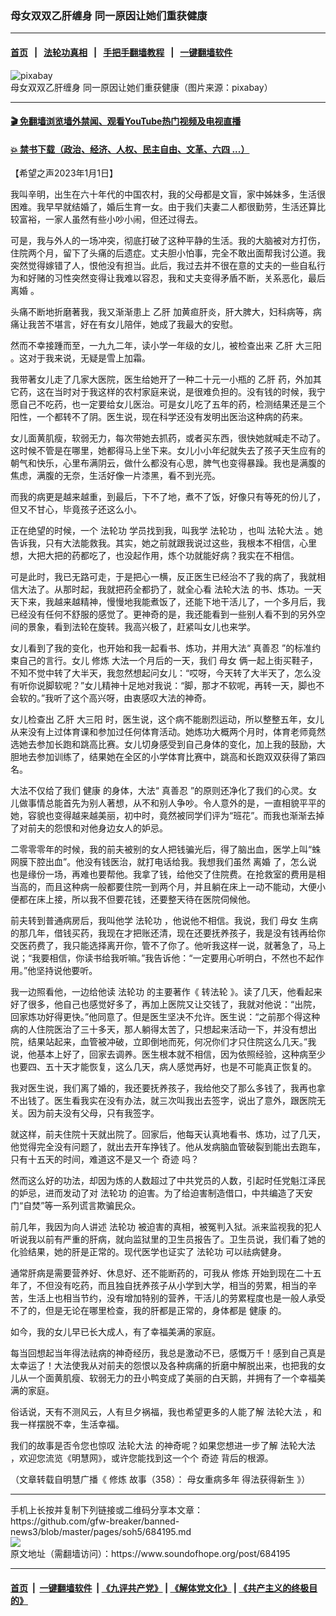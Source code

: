 ### 母女双双乙肝缠身 同一原因让她们重获健康
------------------------

#### [首页](https://github.com/gfw-breaker/banned-news3/blob/master/README.md) &nbsp;&nbsp;|&nbsp;&nbsp; [法轮功真相](https://github.com/begood0513/basic/blob/master/README.md)  &nbsp;&nbsp;|&nbsp;&nbsp; [手把手翻墙教程](https://github.com/gfw-breaker/guides/wiki)  &nbsp;&nbsp;|&nbsp;&nbsp; [一键翻墙软件](https://github.com/gfw-breaker/nogfw/blob/master/README.md)  



<div><img alt="pixabay" src="https://img.soundofhope.org/2023-01/sunset-815270_1280-1672600947373.jpg"/>
<br/><figcaption class="caption">
 母女双双乙肝缠身 同一原因让她们重获健康（图片来源：pixabay）
</figcaption></div><hr/>

#### [ 🎬  免翻墙浏览墙外禁闻、观看YouTube热门视频及电视直播](https://github.com/gfw-breaker/HelloWorld)

#### [ 💥  禁书下载（政治、经济、人权、民主自由、文革、六四 ...）](https://github.com/gfw-breaker/books/blob/master/README.md)

<div><div class="Content__Wrapper sc-1bvya0-0 elmmKw article_body" itemprop="articleBody">
 <div id="post_place_1">
 </div>
 <p class="meta-top">
  <span class="meta">
   【希望之声2023年1月1日】
  </span>
 </p>
 <p class="Normal1">
  我叫辛明，出生在六十年代的中国农村，我的父母都是文盲，家中姊妹多，生活很困难。我早早就结婚了，婚后生育一女。由于我们夫妻二人都很勤劳，生活还算比较富裕，一家人虽然有些小吵小闹，但还过得去。
 </p>
 <p>
  可是，我与外人的一场冲突，彻底打破了这种平静的生活。我的大脑被对方打伤，住院两个月，留下了头痛的后遗症。丈夫胆小怕事，完全不敢出面帮我讨公道。我突然觉得嫁错了人，恨他没有担当。此后，我过去并不很在意的丈夫的一些自私行为和好赌的习性突然变得让我难以容忍，我和丈夫变得矛盾不断，关系恶化，最后
  <ok href="/term/29590">
   离婚
  </ok>
  。
 </p>
 <p>
  头痛不断地折磨著我，我又渐渐患上
  <ok href="/term/86801">
   乙肝
  </ok>
  加黄疸肝炎，肝大脾大，妇科病等，病痛让我苦不堪言，好在有女儿陪伴，她成了我最大的安慰。
 </p>
 <p>
  然而不幸接踵而至，一九九二年，读小学一年级的女儿，被检查出来
  <ok href="/term/86801">
   乙肝
  </ok>
  <ok href="/term/823665">
   大三阳
  </ok>
  。这对于我来说，无疑是雪上加霜。
 </p>
 <p>
  我带著女儿走了几家大医院，医生给她开了一种二十元一小瓶的
  <ok href="/term/86801">
   乙肝
  </ok>
  药，外加其它药，这在当时对于我这样的农村家庭来说，是很难负担的。没有钱的时候，我宁愿自己不吃药，也一定要给女儿医治。可是女儿吃了五年的药，检测结果还是三个阳性，一个都转不了阴。医生说，现在科学还没有发明出医治这种病的药来。
 </p>
 <p>
  女儿面黄肌瘦，软弱无力，每次带她去抓药，或者买东西，很快她就喊走不动了。这时候不管是在哪里，她都得马上坐下来。女儿小小年纪就失去了孩子天生应有的朝气和快乐，心里布满阴云，做什么都没有心思，脾气也变得暴躁。我也是满腹的焦虑，满腹的无奈，生活好像一片漆黑，看不到光亮。
 </p>
 <p>
  而我的病更是越来越重，到最后，下不了地，煮不了饭，好像只有等死的份儿了，但又不甘心，毕竟孩子还这么小。
 </p>
 <p>
  正在绝望的时候，一个
  <ok href="/term/968">
   法轮功
  </ok>
  学员找到我，叫我学
  <ok href="/term/968">
   法轮功
  </ok>
  ，也叫
  <ok href="/term/8055">
   法轮大法
  </ok>
  。她告诉我，只有大法能救我。其实，她之前就跟我说过这些，我根本不相信，心里想，大把大把的药都吃了，也没起作用，炼个功就能好病？我实在不相信。
 </p>
 <p>
  可是此时，我已无路可走，于是把心一横，反正医生已经治不了我的病了，我就相信大法了。从那时起，我就把药全都扔了，就全心看
  <ok href="/term/8055">
   法轮大法
  </ok>
  的书、炼功。一天天下来，我越来越精神，慢慢地我能煮饭了，还能下地干活儿了，一个多月后，我已经没有任何不舒服的感觉了。更神奇的是，我还能看到一些别人看不到的另外空间的景象，看到法轮在旋转。我高兴极了，赶紧叫女儿也来学。
 </p>
 <p>
  女儿看到了我的变化，也开始和我一起看书、炼功，并用大法“
  <ok href="/term/7789">
   真善忍
  </ok>
  ”的标准约束自己的言行。女儿
  <ok href="/term/554195">
   修炼
  </ok>
  大法一个月后的一天，我们
  <ok href="/term/111645">
   母女
  </ok>
  俩一起上街买鞋子，不知不觉中转了大半天，我忽然想起问女儿：“哎呀，今天转了大半天了，怎么没有听你说脚软呢？”女儿精神十足地对我说：“脚，那才不软呢，再转一天，脚也不会软的。”我听了这个高兴呀，由衷感叹大法的神奇。
 </p>
 <p>
  女儿检查出
  <ok href="/term/86801">
   乙肝
  </ok>
  <ok href="/term/823665">
   大三阳
  </ok>
  时，医生说，这个病不能剧烈运动，所以整整五年，女儿从来没有上过体育课和参加过任何体育活动。她炼功大概两个月时，体育老师竟然选她去参加长跑和跳高比赛。女儿切身感受到自己身体的变化，加上我的鼓励，大胆地去参加训练了，结果她在全区的小学体育比赛中，跳高和长跑双双获得了第四名。
 </p>
 <p>
  大法不仅给了我们
  <ok href="/term/1768">
   健康
  </ok>
  的身体，大法“
  <ok href="/term/7789">
   真善忍
  </ok>
  ”的原则还净化了我们的心灵。女儿做事情总能首先为别人著想，从不和别人争吵。令人意外的是，一直相貌平平的她，容貌也变得越来越美丽，初中时，竟然被同学们评为“班花”。而我也渐渐去掉了对前夫的怨恨和对他身边女人的妒忌。
 </p>
 <p>
  二零零零年的时候，我的前夫被别的女人把钱骗光后，得了脑出血，医学上叫“蛛网膜下腔出血”。他没有钱医治，就打电话给我。我想我们虽然
  <ok href="/term/29590">
   离婚
  </ok>
  了，怎么说也是缘份一场，再难也要帮他。我拿了钱，给他交了住院费。在抢救室的费用是相当高的，而且这种病一般都要住院一到两个月，并且躺在床上一动不能动，大便小便都在床上接，所以我不但要花钱，还要整天待在医院伺候他。
 </p>
 <p>
  前夫转到普通病房后，我叫他学
  <ok href="/term/968">
   法轮功
  </ok>
  ，他说他不相信。我说，我们
  <ok href="/term/111645">
   母女
  </ok>
  生病的那几年，借钱买药，我现在才把账还清，现在还要抚养孩子，我是没有钱再给你交医药费了，我只能选择离开你，管不了你了。他听我这样一说，就著急了，马上说；“我要相信，你读书给我听嘛。”我告诉他：“一定要用心听明白，不然也不起作用。”他坚持说他要听。
 </p>
 <p>
  我一边照看他，一边给他读
  <ok href="/term/968">
   法轮功
  </ok>
  的主要著作《
  <ok href="/term/4799">
   转法轮
  </ok>
  》。读了几天，他看起来好了很多，他自己也感觉好多了，再加上医院又让交钱了，我就对他说：“出院，回家炼功好得更快。”他同意了。但是医生坚决不允许。医生说：“之前那个得这种病的人住院医治了三十多天，那人躺得太苦了，只想起来活动一下，并没有想出院，结果站起来，血管被冲破，立即倒地而死，何况你们才只住院这么几天。”我说，他基本上好了，回家去调养。医生根本就不相信，因为依照经验，这种病至少也要四、五十天才能恢复，这么几天，病人感觉再好，也是不可能真正恢复的。
 </p>
 <p>
  我对医生说，我们离了婚的，我还要抚养孩子，我给他交了那么多钱了，我再也拿不出钱了。医生看我实在没有办法，就三次叫我出去签字，说出了意外，跟医院无关。因为前夫没有父母，只有我签字。
 </p>
 <p>
  就这样，前夫住院十天就出院了。回家后，他每天认真地看书、炼功，过了几天，他觉得完全没有问题了，就出去开车挣钱了。他从发病脑血管破裂到能出去跑车，只有十五天的时间，难道这不是又一个
  <ok href="/term/2817">
   奇迹
  </ok>
  吗？
 </p>
 <p>
  然而这么好的功法，却因为炼的人数超过了中共党员的人数，引起时任党魁江泽民的妒忌，进而发动了对
  <ok href="/term/968">
   法轮功
  </ok>
  的迫害。为了给迫害制造借口，中共编造了天安门“自焚”等一系列谎言欺骗民众。
 </p>
 <p>
  前几年，我因为向人讲述
  <ok href="/term/968">
   法轮功
  </ok>
  被迫害的真相，被冤判入狱。派来监视我的犯人听说我以前有严重的肝病，就向监狱里的卫生员报告了。卫生员说，我们看了她的化验结果，她的肝是正常的。现代医学也证实了
  <ok href="/term/968">
   法轮功
  </ok>
  可以祛病健身。
 </p>
 <p>
  通常肝病是需要营养好、休息好、还不能断药的，可我从
  <ok href="/term/554195">
   修炼
  </ok>
  开始到现在二十五年了，不但没有吃药，而且独自抚养孩子从小学到大学，相当的劳累，相当的辛苦，生活上也相当节约，没有增加特别的营养，干活儿的劳累程度也是一般人承受不了的，但是无论在哪里检查，我的肝都是正常的，身体都是
  <ok href="/term/1768">
   健康
  </ok>
  的。
 </p>
 <p>
  如今，我的女儿早已长大成人，有了幸福美满的家庭。
 </p>
 <p>
  每当回想起当年得法祛病的神奇经历，我总是激动不已，感慨万千！感到自己真是太幸运了！大法使我从对前夫的怨恨以及各种病痛的折磨中解脱出来，也把我的女儿从一个面黄肌瘦、软弱无力的丑小鸭变成了美丽的白天鹅，并拥有了一个幸福美满的家庭。
 </p>
 <p>
  俗话说，天有不测风云，人有旦夕祸福，我也希望更多的人能了解
  <ok href="/term/8055">
   法轮大法
  </ok>
  ，和我一样摆脱不幸，生活幸福。
 </p>
 <p>
  我们的故事是否令您也惊叹
  <ok href="/term/8055">
   法轮大法
  </ok>
  的神奇呢？如果您想进一步了解
  <ok href="/term/8055">
   法轮大法
  </ok>
  ，欢迎您流览《明慧网》，或许您能找到这一个个
  <ok href="/term/2817">
   奇迹
  </ok>
  背后的根源。
 </p>
 <p>
  （文章转载自明慧广播《
  <ok href="/term/554195">
   修炼
  </ok>
  故事（358）：
  <ok href="https://www.mhradio.org/showprogram/15336.html">
   母女重病多年 得法获得新生
  </ok>
  》）
 </p>
</div>
</div>
<hr/>
手机上长按并复制下列链接或二维码分享本文章：<br/>
https://github.com/gfw-breaker/banned-news3/blob/master/pages/soh5/684195.md <br/>
<a href='https://github.com/gfw-breaker/banned-news3/blob/master/pages/soh5/684195.md'><img src='https://github.com/gfw-breaker/banned-news3/blob/master/pages/soh5/684195.md.png'/></a> <br/>
原文地址（需翻墙访问）：https://www.soundofhope.org/post/684195


------------------------
#### [首页](https://github.com/gfw-breaker/banned-news3/blob/master/README.md) &nbsp;|&nbsp; [一键翻墙软件](https://github.com/gfw-breaker/nogfw/blob/master/README.md) &nbsp;| [《九评共产党》](https://github.com/gfw-breaker/9ping.md/blob/master/README.md#九评之一评共产党是什么) | [《解体党文化》](https://github.com/gfw-breaker/jtdwh.md/blob/master/README.md) | [《共产主义的终极目的》](https://github.com/gfw-breaker/gczydzjmd.md/blob/master/README.md)


<img src='http://gfw-breaker.win/banned-news3/pages/soh5/684195.md' width='0px' height='0px'/>